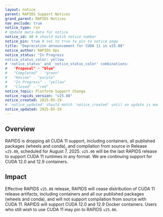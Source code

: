 ```yaml
---
layout: notice
parent: RAPIDS Support Notices
grand_parent: RAPIDS Notices
nav_exclude: true
notice_type: rsn
# Update meta-data for notice
notice_id: 48 # should match notice number
notice_pin: true # set to true to pin to notice page
title: "Deprecation announcement for CUDA 11 in v25.08"
notice_author: RAPIDS Ops
notice_status: "In Progress
notice_status_color: yellow
# 'notice_status' and 'notice_status_color' combinations:
#   "Proposal" - "blue"
#   "Completed" - "green"
#   "Review" - "purple"
#   "In Progress" - "yellow"
#   "Closed" - "red"
notice_topic: Platform Support Change
notice_rapids_version: "v25.08"
notice_created: 2025-05-29
# 'notice_updated' should match 'notice_created' until an update is made
notice_updated: 2025-05-29
---
```


## Overview

RAPIDS is dropping all CUDA 11 support, including containers, all published packages (wheels and conda), and compilation from source in Release `v25.08`, scheduled for August 7, 2025. `v25.06` will be the last RAPIDS release to support CUDA 11 runtimes in any format. We are continuing support for CUDA 12.0 and 12.9 containers.

## Impact

Effective RAPIDS `v25.08` release, RAPIDS will cease distribution of CUDA 11 release artifacts, including containers and all our published packages (wheels and conda), and will not support compilation from source with CUDA 11.
RAPIDS will support CUDA 12.0 and 12.9 Docker containers.
Users who still wish to use CUDA 11 may pin to RAPIDS `v25.06`.
